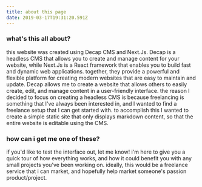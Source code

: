 ```yaml
---
title: about this page
date: 2019-03-17T19:31:20.591Z
---
```


### what's this all about?

this website was created using Decap CMS and Next.Js. Decap is a headless CMS that allows you to create and manage content for your website, while Next.Js is a React framework that enables you to build fast and dynamic web applications. together, they provide a powerful and flexible platform for creating modern websites that are easy to maintain and update. Decap allows me to create a website that allows others to easily create, edit, and manage content in a user-friendly interface. the reason I decided to focus on creating a headless CMS is because freelancing is something that I've always been interested in, and I wanted to find a freelance setup that I can get started with. to accomplish this I wanted to create a simple static site that only displays markdown content, so that the entire website is editable using the CMS.

### how can i get me one of these?

if you'd like to test the interface out, let me know! i'm here to give you a quick tour of how everything works, and how it could benefit you with any small projects you've been working on. ideally, this would be a freelance service that i can market, and hopefully help market someone's passion product/project.
